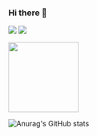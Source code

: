 ### Hi there 👋


<img src="https://img.shields.io/badge/Android-3DDC84?style=flat-square&logo=Android&logoColor=white"/>
<img src="https://img.shields.io/badge/Kotlin-7F52FF?style=for-the-badge&logo=Kotlin&logoColor=white">


<a href="https://github.com/Eungyeol41"><img align="center" style="height:140px" src="https://github-readme-stats.vercel.app/api/top-langs/?username=jaydks&layout=compact&hide_border=true&bg_color=30,91eae4,86A8E7&title_color=fff&text_color=fff" /></a> 

![Anurag's GitHub stats](https://github-readme-stats.vercel.app/api?username=jaydks&show_icons=true&theme=radical)


<!--
**jaydks/jaydks** is a ✨ _special_ ✨ repository because its `README.md` (this file) appears on your GitHub profile.

Here are some ideas to get you started:

- 🔭 I’m currently working on ...
- 🌱 I’m currently learning ...
- 👯 I’m looking to collaborate on ...
- 🤔 I’m looking for help with ...
- 💬 Ask me about ...
- 📫 How to reach me: ...
- 😄 Pronouns: ...
- ⚡ Fun fact: ...
-->
